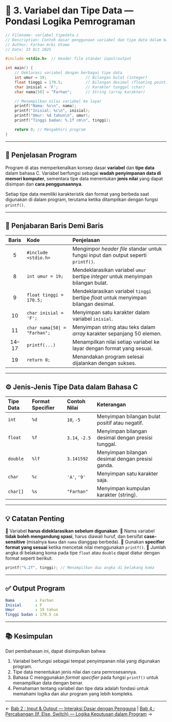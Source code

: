 

# 🧩 3. Variabel dan Tipe Data — Pondasi Logika Pemrograman

```c
// Filename: variabel_tipedata.c
// Description: Contoh dasar penggunaan variabel dan tipe data dalam bahasa C
// Author: Farhan Arbi Utomo
// Date: 23 Oct 2025

#include <stdio.h>  // Header file standar input/output

int main() {
    // Deklarasi variabel dengan berbagai tipe data
    int umur = 19;                 // Bilangan bulat (integer)
    float tinggi = 170.5;          // Bilangan desimal (floating point)
    char inisial = 'F';            // Karakter tunggal (char)
    char nama[50] = "Farhan";      // String (array karakter)

    // Menampilkan nilai variabel ke layar
    printf("Nama: %s\n", nama);
    printf("Inisial: %c\n", inisial);
    printf("Umur: %d tahun\n", umur);
    printf("Tinggi badan: %.1f cm\n", tinggi);

    return 0; // Mengakhiri program
}
```

---

## 🧠 Penjelasan Program

Program di atas memperkenalkan konsep dasar **variabel** dan **tipe data** dalam bahasa C.
Variabel berfungsi sebagai **wadah penyimpanan data di memori komputer**, sementara tipe data menentukan **jenis nilai** yang dapat disimpan dan **cara penggunaannya**.

Setiap tipe data memiliki karakteristik dan format yang berbeda saat digunakan di dalam program, terutama ketika ditampilkan dengan fungsi `printf()`.

---

## 📖 Penjabaran Baris Demi Baris

| **Baris** | **Kode**                    | **Penjelasan**                                                                      |
| :-------: | :-------------------------- | :---------------------------------------------------------------------------------- |
|     5     | `#include <stdio.h>`        | Mengimpor *header file* standar untuk fungsi input dan output seperti `printf()`.   |
|     8     | `int umur = 19;`            | Mendeklarasikan variabel `umur` bertipe *integer* untuk menyimpan bilangan bulat.   |
|     9     | `float tinggi = 170.5;`     | Mendeklarasikan variabel `tinggi` bertipe *float* untuk menyimpan bilangan desimal. |
|     10    | `char inisial = 'F';`       | Menyimpan satu karakter dalam variabel `inisial`.                                   |
|     11    | `char nama[50] = "Farhan";` | Menyimpan string atau teks dalam *array* karakter sepanjang 50 elemen.              |
|   14–17   | `printf(...)`               | Menampilkan nilai setiap variabel ke layar dengan format yang sesuai.               |
|     19    | `return 0;`                 | Menandakan program selesai dijalankan dengan sukses.                                |

---

## ⚙️ Jenis-Jenis Tipe Data dalam Bahasa C

| **Tipe Data** | **Format Specifier** | **Contoh Nilai** | **Keterangan**                                     |
| :------------ | :------------------- | :--------------- | :------------------------------------------------- |
| `int`         | `%d`                 | `10`, `-5`       | Menyimpan bilangan bulat positif atau negatif.     |
| `float`       | `%f`                 | `3.14`, `-2.5`   | Menyimpan bilangan desimal dengan presisi tunggal. |
| `double`      | `%lf`                | `3.141592`       | Menyimpan bilangan desimal dengan presisi ganda.   |
| `char`        | `%c`                 | `'A'`, `'9'`     | Menyimpan satu karakter saja.                      |
| `char[]`      | `%s`                 | `"Farhan"`       | Menyimpan kumpulan karakter (string).              |

---

## 💡 Catatan Penting

🔹 Variabel **harus dideklarasikan sebelum digunakan**.
🔹 Nama variabel **tidak boleh mengandung spasi**, harus diawali huruf, dan bersifat **case-sensitive** (misalnya `Nama` dan `nama` dianggap berbeda).
🔹 Gunakan **specifier format yang sesuai** ketika mencetak nilai menggunakan `printf()`.
🔹 Jumlah angka di belakang koma pada tipe `float` atau `double` dapat diatur dengan format seperti berikut:

```c
printf("%.2f", tinggi); // Menampilkan dua angka di belakang koma
```

---

## ✅ Output Program

```yaml
Nama         : Farhan
Inisial      : F
Umur         : 19 tahun
Tinggi badan : 170.5 cm
```

---

## 📚 Kesimpulan

Dari pembahasan ini, dapat disimpulkan bahwa:

1. Variabel berfungsi sebagai tempat penyimpanan nilai yang digunakan program.
2. Tipe data menentukan jenis nilai dan cara pemrosesannya.
3. Bahasa C menggunakan *format specifier* pada fungsi `printf()` untuk menampilkan data dengan benar.
4. Pemahaman tentang variabel dan tipe data adalah fondasi untuk memahami logika dan alur program yang lebih kompleks.

---

← [Bab 2 : Input & Output — Interaksi Dasar dengan Pengguna](input_output.md) | [Bab 4 : Percabangan (If, Else, Switch) — Logika Keputusan dalam Program](percabangan_else_if_switch.md) →
